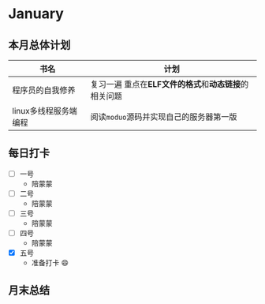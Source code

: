 # January
## 本月总体计划
书名 | 计划
---- | ----
程序员的自我修养 | 复习一遍 重点在**ELF文件的格式**和**动态链接**的相关问题
linux多线程服务端编程 | 阅读`moduo`源码并实现自己的服务器第一版

## 每日打卡
- [ ] 一号  
  * 陪蒙蒙
- [ ] 二号  
  * 陪蒙蒙
- [ ] 三号
  * 陪蒙蒙
- [ ] 四号
  * 陪蒙蒙
- [x] 五号
  * 准备打卡 :smile:

## 月末总结